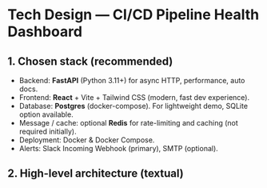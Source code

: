 # Tech Design — CI/CD Pipeline Health Dashboard


## 1. Chosen stack (recommended)
- Backend: **FastAPI** (Python 3.11+) for async HTTP, performance, auto docs.
- Frontend: **React** + Vite + Tailwind CSS (modern, fast dev experience).
- Database: **Postgres** (docker-compose). For lightweight demo, SQLite option available.
- Message / cache: optional **Redis** for rate-limiting and caching (not required initially).
- Deployment: Docker & Docker Compose.
- Alerts: Slack Incoming Webhook (primary), SMTP (optional).


## 2. High-level architecture (textual)
